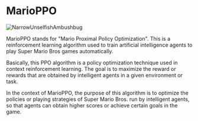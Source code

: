 # MarioPPO

![NarrowUnselfishAmbushbug](https://user-images.githubusercontent.com/85488433/227931428-1c1724e5-2e41-49d8-bd6a-b11beb879d8a.gif)

MarioPPO stands for "Mario Proximal Policy Optimization". This is a reinforcement learning algorithm used to train artificial intelligence agents to play Super Mario Bros games automatically.

Basically, this PPO algorithm is a policy optimization technique used in context reinforcement learning. The goal is to maximize the reward or rewards that are obtained by intelligent agents in a given environment or task.

In the context of MarioPPO, the purpose of this algorithm is to optimize the policies or playing strategies of Super Mario Bros. run by intelligent agents, so that agents can obtain higher scores or achieve certain goals in the game.
